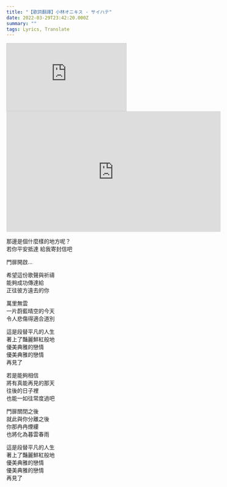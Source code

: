```yaml
---
title: "【歌詞翻譯】小林オニキス - サイハテ"
date: 2022-03-29T23:42:20.000Z
summary: ""
tags: Lyrics, Translate
---
```


<iframe width="312" height="176" src="https://ext.nicovideo.jp/thumb/sm2053548" scrolling="no" style="border:solid 1px #ccc;" frameborder="0"><a href="https://www.nicovideo.jp/watch/sm2053548">【初音ミク】 サイハテ 【アニメ風PV・オリジナル曲】</a></iframe>

<iframe width="560" height="315" src="https://www.youtube.com/embed/fUxUvPBeo5c" title="YouTube video player" frameborder="0" allow="accelerometer; autoplay; clipboard-write; encrypted-media; gyroscope; picture-in-picture" allowfullscreen></iframe>

那邊是個什麼樣的地方呢？
<br/>若你平安抵達 給我寄封信吧

門扉開啟…

希望這份歌聲與祈禱
<br/>能夠成功傳達給
<br/>正往彼方遠去的你

萬里無雲
<br/>一片蔚藍晴空的今天
<br/>令人悲傷得適合道別

這是段替平凡的人生
<br/>著上了豔麗鮮紅般地
<br/>優美典雅的戀情
<br/>優美典雅的戀情
<br/>再見了

若是能夠相信
<br/>將有真能再見的那天
<br/>往後的日子裡
<br/>也能一如往常度過吧

門扉關閉之後
<br/>就此與你分離之後
<br/>你那冉冉煙縷
<br/>也將化為暮雲春雨

這是段替平凡的人生
<br/>著上了豔麗鮮紅般地
<br/>優美典雅的戀情
<br/>優美典雅的戀情
<br/>再見了
